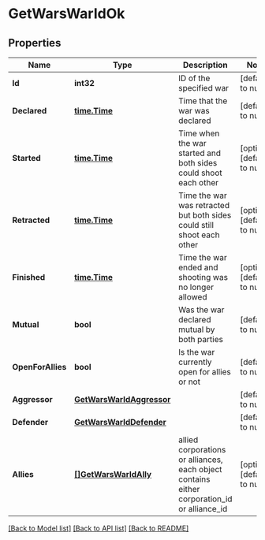 # GetWarsWarIdOk

## Properties
Name | Type | Description | Notes
------------ | ------------- | ------------- | -------------
**Id** | **int32** | ID of the specified war | [default to null]
**Declared** | [**time.Time**](time.Time.md) | Time that the war was declared | [default to null]
**Started** | [**time.Time**](time.Time.md) | Time when the war started and both sides could shoot each other | [optional] [default to null]
**Retracted** | [**time.Time**](time.Time.md) | Time the war was retracted but both sides could still shoot each other | [optional] [default to null]
**Finished** | [**time.Time**](time.Time.md) | Time the war ended and shooting was no longer allowed | [optional] [default to null]
**Mutual** | **bool** | Was the war declared mutual by both parties | [default to null]
**OpenForAllies** | **bool** | Is the war currently open for allies or not | [default to null]
**Aggressor** | [**GetWarsWarIdAggressor**](get_wars_war_id_aggressor.md) |  | [default to null]
**Defender** | [**GetWarsWarIdDefender**](get_wars_war_id_defender.md) |  | [default to null]
**Allies** | [**[]GetWarsWarIdAlly**](get_wars_war_id_ally.md) | allied corporations or alliances, each object contains either corporation_id or alliance_id | [optional] [default to null]

[[Back to Model list]](../README.md#documentation-for-models) [[Back to API list]](../README.md#documentation-for-api-endpoints) [[Back to README]](../README.md)


